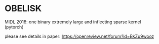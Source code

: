 # OBELISK
MIDL 2018: one binary extremely large and inflecting sparse kernel (pytorch) 

please see details in paper: https://openreview.net/forum?id=BkZu9wooz
